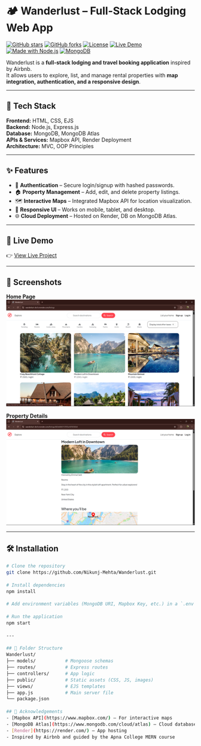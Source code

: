 # 🏕️ Wanderlust – Full-Stack Lodging Web App

[![GitHub stars](https://img.shields.io/github/stars/Nikunj-Mehta/Wanderlust?style=social)](https://github.com/Nikunj-Mehta/Wanderlust/stargazers)
[![GitHub forks](https://img.shields.io/github/forks/Nikunj-Mehta/Wanderlust?style=social)](https://github.com/Nikunj-Mehta/Wanderlust/network/members)
[![License](https://img.shields.io/github/license/Nikunj-Mehta/Wanderlust)](LICENSE)
[![Live Demo](https://img.shields.io/badge/demo-online-green)](https://wanderlust-zbcf.onrender.com/)
[![Made with Node.js](https://img.shields.io/badge/Node.js-16.x-green?logo=node.js)](https://nodejs.org/)
[![MongoDB](https://img.shields.io/badge/Database-MongoDB-green?logo=mongodb)](https://www.mongodb.com/)

Wanderlust is a **full-stack lodging and travel booking application** inspired by Airbnb.  
It allows users to explore, list, and manage rental properties with **map integration, authentication, and a responsive design**.  

---

## 🚀 Tech Stack
**Frontend:** HTML, CSS, EJS  
**Backend:** Node.js, Express.js  
**Database:** MongoDB, MongoDB Atlas  
**APIs & Services:** Mapbox API, Render Deployment  
**Architecture:** MVC, OOP Principles

---

## ✨ Features
- 🔐 **Authentication** – Secure login/signup with hashed passwords.
- 🏠 **Property Management** – Add, edit, and delete property listings.
- 🗺️ **Interactive Maps** – Integrated Mapbox API for location visualization.
- 📱 **Responsive UI** – Works on mobile, tablet, and desktop.
- 🌐 **Cloud Deployment** – Hosted on Render, DB on MongoDB Atlas.

---

## 🔗 Live Demo
👉 [View Live Project](https://wanderlust-zbcf.onrender.com/)

---

## 📸 Screenshots

**Home Page**
![Home Page](screenshots/home.png)

**Property Details**
![Property Details](screenshots/property.png)

---

## 🛠️ Installation
```bash
# Clone the repository
git clone https://github.com/Nikunj-Mehta/Wanderlust.git

# Install dependencies
npm install

# Add environment variables (MongoDB URI, Mapbox Key, etc.) in a `.env` file

# Run the application
npm start

---

## 📂 Folder Structure
Wanderlust/
├── models/           # Mongoose schemas
├── routes/           # Express routes
├── controllers/      # App logic
├── public/           # Static assets (CSS, JS, images)
├── views/            # EJS templates
├── app.js            # Main server file
└── package.json

## 🙌 Acknowledgements
- [Mapbox API](https://www.mapbox.com/) – For interactive maps
- [MongoDB Atlas](https://www.mongodb.com/cloud/atlas) – Cloud database hosting
- [Render](https://render.com/) – App hosting
- Inspired by Airbnb and guided by the Apna College MERN course